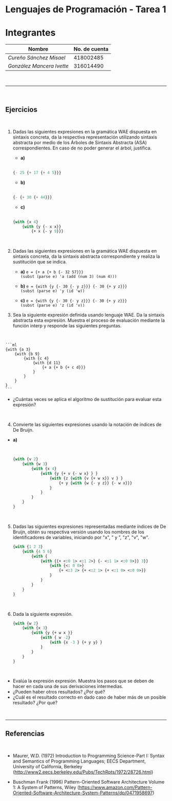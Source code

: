# Lenguajes de Programación - Tarea 1

# Integrantes 

| **Nombre**  | **No. de cuenta**  |
|---|---|
|  *Cureño Sánchez Misael* |  418002485 |
|  *González Mancera Ivette* |  316014490 |

<br>

---

<br>

## Ejercicios

<br>

1. Dadas las siguientes expresiones en la gramática WAE dispuesta en sintaxis concreta, da la respectiva representación utilizando sintaxis abstracta por medio de los Árboles de Sintaxis Abstracta (ASA) correspondientes. En caso de no poder generar el árbol, justifica.

    - **a)**
    
    <br>

    ```lisp
    {- 25 {+ 17 {+ 4 5}}}
    ```
    
    - **b)**
    
    <br>

    ```lisp
    {- {+ 30 {+ 44}}}
    ```

    - **c)**
    
    <br>

    ```ml
    {with {x 4}
        {with {y {- x x}}
            {+ x {- y 9}}}
    ```

    <br>
    
2. Dadas las siguientes expresiones en la gramática WAE dispuesta en sintaxis concreta, da la sintaxis abstracta correspondiente y realiza la sustitución que se indica.

    - **a)** `e = {+ a {+ b {- 32 57}}}` <br>
        `(subst (parse e) 'a (add (num 3) (num 4)))`

    - **b)** `e = {with {y {- 30 {- y z}}} {- 30 {+ y z}}}` <br>
        `(subst (parse e) 'y (id 'w))`

    - **c)** `e = {with {y {- 30 {- y z}}} {- 30 {+ y z}}}` <br>
        `(subst (parse e) 'z (id 'v))`


3. Sea la siguiente expresión definida usando lenguaje WAE. Da la sintaxis abstracta esta expresión. Muestra el proceso de evaluación mediante la función interp y responde las siguientes preguntas.
<br>

    ```ml
    {with {a 3}
        {with {b 9}
            {with {c 4}
                {with {d 11}
                    {+ a {+ b {+ c d}}}
                }
            }
        }
    }
    ```

- ¿Cuántas veces se aplica el algoritmo de sustitución para evaluar esta expresión?

<br>

4. Convierte las siguientes expresiones usando la notación de índices de De Bruijn.

- **a)**

    <br/>

    ```ml
    {with {v 2}
        {with {w 3}
            {with {x 4}
                {with {y {+ v {- w x} } }
                    {with {z {with {v {+ w x}} v } }
                        {+ y {with {w {- y z}} {- w x}}}
                    }
                }
            }
        }
    }
    ```

<br>

5. Dadas las siguientes expresiones representadas mediante índices de De Bruijn, obtén su respectiva versión usando los nombres de los identificadores de variables, iniciando por "x", ” y ”, "z", "v", "w".

    ```ml
    {with {1 2 3}
        {with {4 5 6}
            {with {
                {with {{+ <:0 1> <:1 2>} {- <:1 1> <:0 0>}} 3}}
                    {with {<: 0 0>}
                        {+ <:3 2> {+ <:2 1> {+ <:1 0> <:0 0>}}
                    }
                }
            }
        }
    }
    ```

<br>

6. Dada la siguiente expresión.

    ```ml
    {with {w 2}
        {with {x 3}
            {with {y {+ w x }}
                {with { w -2}
                    {with {x -3 } {+ y y} }
                }
            }
        }
    }
    ```

<br>

- Evalúa la expresión expresión. Muestra los pasos que se deben de hacer en cada una de sus derivaciones intermedias.
- ¿Pueden haber otros resultados? ¿Por qué?
- ¿Cuál es el resultado correcto en dado caso de haber más de un posible resultado? ¿Por qué?

<br>

---

## Referencias

<br>

- Maurer, W.D. (1972) Introduction to Programming Science-Part I: Syntax and Semantics of Programming Languages; EECS Department, University of California, Berkeley (http://www2.eecs.berkeley.edu/Pubs/TechRpts/1972/28726.html)

- Buschman Frank (1996) Pattern-Oriented Software Architecture Volume 1: A System of Patterns, Wiley (https://www.amazon.com/Pattern-Oriented-Software-Architecture-System-Patterns/dp/0471958697)